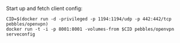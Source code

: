 Start up and fetch client config:
```shell
CID=$(docker run -d -privileged -p 1194:1194/udp -p 442:442/tcp pebbles/openvpn)
docker run -t -i -p 8001:8001 -volumes-from $CID pebbles/openvpn serveconfig
```
